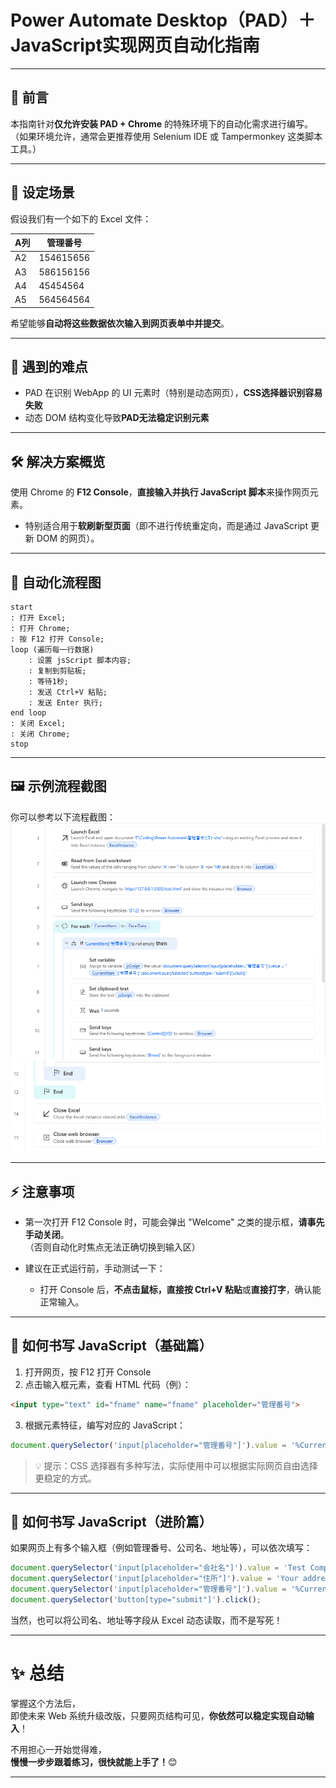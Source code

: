 # Power Automate Desktop（PAD）＋ JavaScript实现网页自动化指南

---

## 📖 前言

本指南针对**仅允许安装 PAD + Chrome** 的特殊环境下的自动化需求进行编写。  
（如果环境允许，通常会更推荐使用 Selenium IDE 或 Tampermonkey 这类脚本工具。）

---

## 🎯 设定场景

假设我们有一个如下的 Excel 文件：

| A列 | 管理番号 |
|---|---|
| A2 | 154615656 |
| A3 | 586156156 |
| A4 | 45454564 |
| A5 | 564564564 |

希望能够**自动将这些数据依次输入到网页表单中并提交**。

---

## 🧠 遇到的难点

- PAD 在识别 WebApp 的 UI 元素时（特别是动态网页），**CSS选择器识别容易失败**
- 动态 DOM 结构变化导致**PAD无法稳定识别元素**

---

## 🛠 解决方案概览

使用 Chrome 的 **F12 Console**，**直接输入并执行 JavaScript 脚本**来操作网页元素。

- 特别适合用于**软刷新型页面**（即不进行传统重定向，而是通过 JavaScript 更新 DOM 的网页）。

---

## 🔄 自动化流程图

```
start
: 打开 Excel;
: 打开 Chrome;
: 按 F12 打开 Console;
loop (遍历每一行数据)
    : 设置 jsScript 脚本内容;
    : 复制到剪贴板;
    : 等待1秒;
    : 发送 Ctrl+V 粘贴;
    : 发送 Enter 执行;
end loop
: 关闭 Excel;
: 关闭 Chrome;
stop
```

---

## 🖼 示例流程截图

你可以参考以下流程截图：
![img](picture\Instruction-Screenshot.png)
![img](picture\Instruction-Screenshot2.png)

---

## ⚡ 注意事项

- 第一次打开 F12 Console 时，可能会弹出 "Welcome" 之类的提示框，**请事先手动关闭**。  
  （否则自动化时焦点无法正确切换到输入区）

- 建议在正式运行前，手动测试一下：  
  - 打开 Console 后，**不点击鼠标，直接按 Ctrl+V 粘贴**或**直接打字**，确认能正常输入。

---

## 🧩 如何书写 JavaScript（基础篇）

1. 打开网页，按 F12 打开 Console
2. 点击输入框元素，查看 HTML 代码（例）：

```html
<input type="text" id="fname" name="fname" placeholder="管理番号">
```

3. 根据元素特征，编写对应的 JavaScript：

```javascript
document.querySelector('input[placeholder="管理番号"]').value = '%CurrentItem["管理番号"]%';
```

> 💡 提示：CSS 选择器有多种写法，实际使用中可以根据实际网页自由选择更稳定的方式。

---

## 🧩 如何书写 JavaScript（进阶篇）

如果网页上有多个输入框（例如管理番号、公司名、地址等），可以依次填写：

```javascript
document.querySelector('input[placeholder="会社名"]').value = 'Test Company';
document.querySelector('input[placeholder="住所"]').value = 'Your address';
document.querySelector('input[placeholder="管理番号"]').value = '%CurrentItem["管理番号"]%';
document.querySelector('button[type="submit"]').click();
```

当然，也可以将公司名、地址等字段从 Excel 动态读取，而不是写死！

---

# ✨ 总结

掌握这个方法后，  
即使未来 Web 系统升级改版，只要网页结构可见，**你依然可以稳定实现自动输入**！

不用担心一开始觉得难，  
**慢慢一步步跟着练习，很快就能上手了！**😊

---

